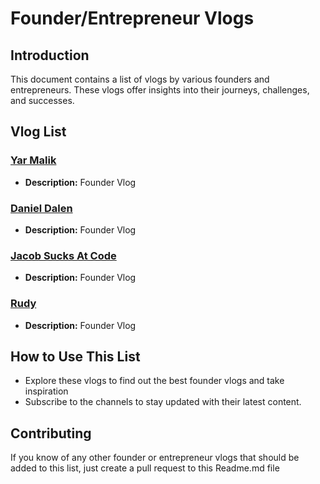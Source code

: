 # Founder/Entrepreneur Vlogs

## Introduction
This document contains a list of vlogs by various founders and entrepreneurs. These vlogs offer insights into their journeys, challenges, and successes. 

## Vlog List

### [Yar Malik](https://www.youtube.com/@YarMalikHere)
- **Description:** Founder Vlog

### [Daniel Dalen ](https://www.youtube.com/@danieldalen)
- **Description:** Founder Vlog 

### [Jacob Sucks At Code](https://www.youtube.com/watch?v=9v7BTACZaKM)
- **Description:** Founder Vlog 

### [Rudy](https://www.youtube.com/@rudy7073)
- **Description:** Founder Vlog 

## How to Use This List
- Explore these vlogs to find out the best founder vlogs and take inspiration 
- Subscribe to the channels to stay updated with their latest content.

## Contributing
If you know of any other founder or entrepreneur vlogs that should be added to this list, just create a pull request to this Readme.md file 

